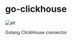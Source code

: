 # go-clickhouse

![alt](https://api.travis-ci.org/roistat/go-clickhouse.svg)

Golang ClickHouse connector
